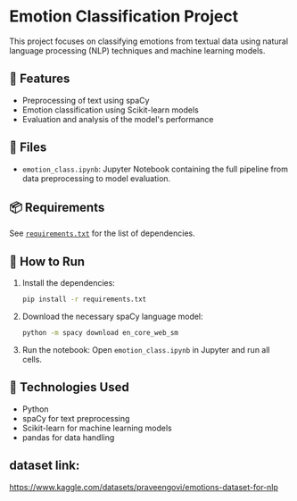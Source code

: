 # Emotion Classification Project

This project focuses on classifying emotions from textual data using natural language processing (NLP) techniques and machine learning models.

## 📌 Features

- Preprocessing of text using spaCy
- Emotion classification using Scikit-learn models
- Evaluation and analysis of the model's performance

## 📁 Files

- `emotion_class.ipynb`: Jupyter Notebook containing the full pipeline from data preprocessing to model evaluation.

## 📦 Requirements

See [`requirements.txt`](./requirements.txt) for the list of dependencies.

## 🚀 How to Run

1. Install the dependencies:
   ```bash
   pip install -r requirements.txt
   ```

2. Download the necessary spaCy language model:
   ```bash
   python -m spacy download en_core_web_sm
   ```

3. Run the notebook:
   Open `emotion_class.ipynb` in Jupyter and run all cells.

## 🧠 Technologies Used

- Python
- spaCy for text preprocessing
- Scikit-learn for machine learning models
- pandas for data handling

## dataset link:
https://www.kaggle.com/datasets/praveengovi/emotions-dataset-for-nlp
